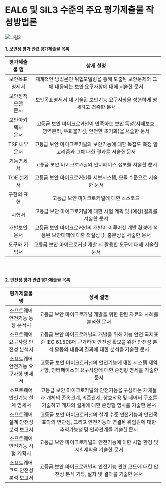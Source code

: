 # EAL6 및 SIL3 수준의 주요 평가제출물 작성방법론
![그림3](https://user-images.githubusercontent.com/31889026/149854606-92c0192e-5d82-4f47-96f9-f93008bfef75.png)
<br>
<br>
**1. 보안성 평가 관련 평가제출물 목록** <br>

|평가제출물 명|상세 설명|
|:-------------------------------------:|:-----------------------------------------------------------------------------------------------------------------------:|
|보안목표명세서|체계적인 방법론인 위협모델링을 통해 도출된 보안문제와 그에 대응되는 보안 요구사항에 대해 서술한 문서|
|보안정책모델 <br> 문서|보안목표명세서 내 기술된 보안기능 요구사항을 정형하게 명세하고 검증한 문서|
|보안아키텍처 <br> 문서|고등급 보안 마이크로커널이 만족하는 보안 특성(자체보호, 영역분리, 우회불가성, 안전한 초기화)을 서술한 문서|
|TSF 내부 문서|고등급 보안 마이크로커널의 보안기능에 대한 복잡도 측정 알고리즘과 그에 대한 결과를 서술한 문서|
|기능명세서|고등급 보안 마이크로커널의 인터페이스 정보를 서술한 문서|
|TOE 설계서|고등급 보안 마이크로커널을 서브시스템, 모듈 수준으로 서술한 문서|
|구현의 표현|고등급 보안 마이크로커널에 대한 소스코드|
|시험서|고등급 보안 마이크로커널에 대한 시험 계획 및 (예상)결과를 서술한 문서|
|개발보안문서|고등급 보안 마이크로커널의 개발이 이루어진 개발 환경에 적용된 보안대책에 대한 적절성 및 충분성을 서술한 문서|
|도구와 기법서|고등급 보안 마이크로커널 개발 시 활용한 도구에 대해 서술한 문서|
<br>
<br>

**2. 안전성 평가 관련 평가제출물 목록** <br>

|평가제출물 명|상세 설명|
|:-------------------------------------:|:-----------------------------------------------------------------------------------------------------------------------:|
|소프트웨어 안전기능 동향 분석서|고등급 보안 마이크로커널 개발을 위한 관련 자료와 사례를 분석한 문서|
|소프트웨어 요구사항 안전성 분석서|고등급 보안 마이크로커널의 개발을 위해 기능 안전 국제표준 IEC 61508에 근거하여 안전성 확보를 위한 안전성 분석 활동의 내용과 결과에 대한 분석을 기술한 문서|
|소프트웨어 안전기능 요구사항 명세서|고등급 보안 마이크로커널의 안전기능에 대한 시스템 제약사항, 인터페이스의 요구사항에 대한 준정형 명세를 기술한 문서|
|소프트웨어 안전기능 설계 명세서|고등급 보안 마이크로커널의 안전기능을 구성하는 개체들과 개체의 종속관계, 의존관계, 상호작용 및 데이터 구조를 기술하고 개체의 설계에 대한 준정형 명세를 기술한 문서|
|소프트웨어 설계 안전성 분석 보고서|고등급 보안 마이크로커널의 설계 수준 안전기능과 안전목표와의 연관성, 그리고 안전기능과 연결된 위험원에 대한 추적가능성 및 인과관계를 기술한 문서|
|소프트웨어 안전기능 시험 계획서|고등급 보안 마이크로커널의 안전기능에 대한 시험 환경 및 시험계획을 기술한 문서|
|소프트웨어 코드 안전성 분석 보고서|고등급 보안 마이크로커널의 안전기능 관련 코드에 대한 안전성 분석 기법, 절차 및 결과를 기술한 문서|
